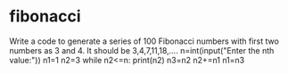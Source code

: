 # fibonacci
Write a code to generate a series of 100 Fibonacci numbers with first two numbers as 3 and 4. It should be 3,4,7,11,18,.... 
n=int(input("Enter the nth value:"))
n1=1
n2=3
while n2<=n:
    print(n2)
    n3=n2
    n2+=n1
    n1=n3
   
